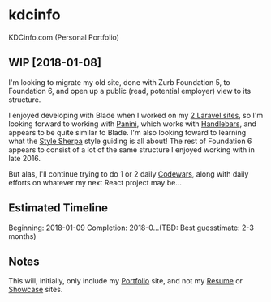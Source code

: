 # kdcinfo
KDCinfo.com (Personal Portfolio)

## WIP [2018-01-08]
I'm looking to migrate my old site, done with Zurb Foundation 5, to Foundation 6, and open up a public (read, potential employer) view to its structure.

I enjoyed developing with Blade when I worked on my [2 Laravel sites](https://kdcinfo.com/keeptrack/), so I'm looking forward to working with [Panini](https://foundation.zurb.com/sites/docs/panini.html), which works with [Handlebars](http://handlebarsjs.com/), and appears to be quite similar to Blade. I'm also looking foward to learning what the [Style Sherpa](https://github.com/zurb/style-sherpa) style guiding is all about! The rest of Foundation 6 appears to consist of a lot of the same structure I enjoyed working with in late 2016.

But alas, I'll continue trying to do 1 or 2 daily [Codewars](https://www.codewars.com/users/KeithDC), along with daily efforts on whatever my next React project may be...

## Estimated Timeline
Beginning: 2018-01-09
Completion: 2018-0...(TBD: Best guesstimate: 2-3 months)

## Notes
This will, initially, only include my [Portfolio](https://kdcinfo.com) site, and not my [Resume](https://kdcinfo.com/resume) or [Showcase](https://kdcbase.com/) sites.
